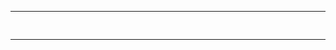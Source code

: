 <hr>
<pre>
                                                                    Cv_Project </pre>
<hr>

